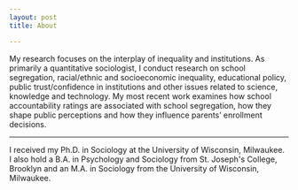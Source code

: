 ```yaml
---
layout: post
title: About

---
```

<p>
My research focuses on the interplay of inequality and institutions. As primarily a quantitative sociologist, I conduct research on school segregation, racial/ethnic and socioeconomic inequality, educational policy, public trust/confidence in institutions and other issues related to science, knowledge and technology. My most recent work examines how school accountability ratings are associated with school segregation, how they shape public perceptions and how they influence parents’ enrollment decisions. 
</p>

<hr>

<p>
I received my Ph.D. in Sociology at the University of Wisconsin, Milwaukee. I also hold a B.A. in Psychology and Sociology from St. Joseph's College, Brooklyn and an M.A. in Sociology from the University of Wisconsin, Milwaukee.
</p>

